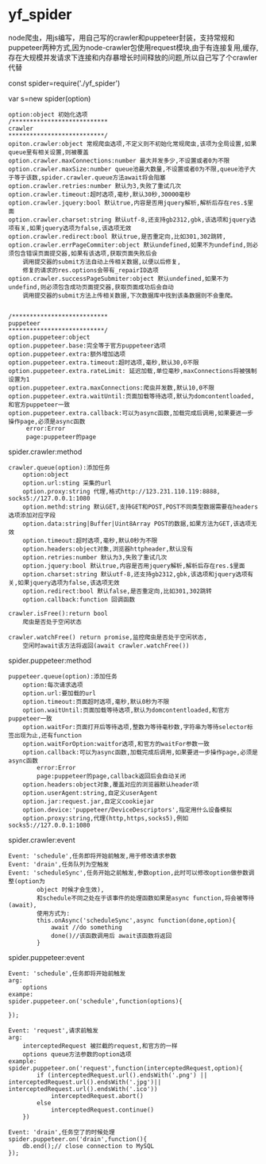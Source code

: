 # yf_spider
node爬虫，用js编写，用自己写的crawler和puppeteer封装，支持常规和puppeteer两种方式,因为node-crawler包使用request模块,由于有连接复用,缓存,
存在大规模并发请求下连接和内存暴增长时间释放的问题,所以自己写了个crawler代替

const spider=require('./yf_spider')

var s=new spider(option)

    option:object 初始化选项
    /***************************
    crawler
    ***************************/
    opiton.crawler:object 常规爬虫选项,不定义则不初始化常规爬虫,该项为全局设置,如果queue里有相关设置,则被覆盖
    option.crawler.maxConnections:number 最大并发多少,不设置或者0为不限
    option.crawler.maxSize:number queue池最大数量,不设置或者0为不限,queue池子大于等于该数,spider.crawler.queue方法await将会阻塞
    option.crawler.retries:number 默认为3,失败了重试几次
    option.crawler.timeout:超时选项,毫秒,默认30秒,30000毫秒
    option.crawler.jquery:bool 默认true,内容是否用jquery解析,解析后存在res.$里面
    option.crawler.charset:string 默认utf-8,还支持gb2312,gbk,该选项和jquery选项有关,如果jquery选项为false,该选项无效
    option.crawler.redirect:bool 默认true,是否重定向,比如301,302跳转,
    option.crawler.errPageCommiter:object 默认undefined,如果不为undefind,则必须包含错误页面提交器,如果有该选项,获取页面失败后会
        调用提交器的submit方法自动上传相关数据,以便以后修复,
        修复的请求的res.options会带有_repairID选项
    option.crawler.successPageSubmiter:object 默认undefined,如果不为undefind,则必须包含成功页面提交器,获取页面成功后会自动
        调用提交器的submit方法上传相关数据,下次数据库中找到该条数据则不会重爬。

    
    /***************************
    puppeteer
    ***************************/        
    option.puppeteer:object
    option.puppeteer.base:完全等于官方puppeteer选项
    option.puppeteer.extra:额外增加选项
    option.puppeteer.extra.timeout:超时选项,毫秒,默认30,0不限
    option.puppeteer.extra.rateLimit: 延迟加载,单位毫秒,maxConnections将被强制设置为1
    option.puppeteer.extra.maxConnections:爬虫并发数,默认10,0不限
    option.puppeteer.extra.waitUntil:页面加载等待选项,默认为domcontentloaded,和官方puppeteer一致
    option.puppeteer.extra.callback:可以为async函数,加载完成后调用,如果要进一步操作page,必须是async函数
         error:Error
         page:puppeteer的page
                        
spider.crawler:method

    crawler.queue(option):添加任务
        option:object
        option.url:sting 采集的url
        option.proxy:string 代理,格式http://123.231.110.119:8888, socks5://127.0.0.1:1080
        option.methd:string 默认GET,支持GET和POST,POST不同类型数据需要在headers选项添加对应字段
        option.data:string|Buffer|Uint8Array POST的数据,如果方法为GET,该选项无效
        option.timeout:超时选项,毫秒,默认0秒为不限 
        option.headers:object对象,浏览器httpheader,默认没有
        option.retries:number 默认为3,失败了重试几次
        option.jquery:bool 默认true,内容是否用jquery解析,解析后存在res.$里面
        option.charset:string 默认utf-8,还支持gb2312,gbk,该选项和jquery选项有关,如果jquery选项为false,该选项无效
        option.redirect:bool 默认false,是否重定向,比如301,302跳转
        option.callback:function 回调函数
        
    crawler.isFree():return bool
        爬虫是否处于空闲状态
                  
    crawler.watchFree() return promise,监控爬虫是否处于空闲状态,
        空闲时await该方法将返回(await crawler.watchFree())

spider.puppeteer:method     
 
    puppeteer.queue(option):添加任务        
        option:每次请求选项
        option.url:要加载的url
        option.timeout:页面超时选项,毫秒,默认0秒为不限
        option.waitUntil:页面加载等待选项,默认为domcontentloaded,和官方puppeteer一致
        option.waitFor:页面打开后等待选项,整数为等待毫秒数,字符串为等待selector标签出现为止,还有function
        option.waitForOption:waitfor选项,和官方的waitFor参数一致
        option.callback:可以为async函数,加载完成后调用,如果要进一步操作page,必须是async函数
            error:Error
            page:puppeteer的page,callback返回后会自动关闭
        option.headers:object对象,覆盖对应的浏览器默认header项                                           
        option.userAgent:string,自定义userAgent
        option.jar:request.jar,自定义cookiejar
        option.device:'puppeteer/DeviceDescriptors',指定用什么设备模拟
        option.proxy:string,代理(http,https,socks5),例如socks5://127.0.0.1:1080


spider.crawler:event

    Event: 'schedule',任务即将开始前触发,用于修改请求参数
    Event: 'drain',任务队列为空触发
    Event: 'scheduleSync',任务开始之前触发,参数option,此时可以修改option做参数调整(option为
            object 时候才会生效),
            和schedule不同之处在于该事件的处理函数如果是async function,将会被等待(await),
            使用方式为:
            this.onAsync('scheduleSync',async function(done,option){
                await //do something
                done()//该函数调用后 await该函数将返回
            }

spider.puppeteer:event
    
    Event: 'schedule',任务即将开始前触发
    arg: 
        options
    exampe:
    spider.puppeteer.on('schedule',function(options){
        
    });
    
    Event: 'request',请求前触发
    arg:
        interceptedRequest 被拦截的request,和官方的一样
        options queue方法参数的option选项
    example:
    spider.puppeteer.on('request',function(interceptedRequest,option){
            if (interceptedRequest.url().endsWith('.png') || interceptedRequest.url().endsWith('.jpg')|| interceptedRequest.url().endsWith('.ico'))
                interceptedRequest.abort()
            else
                interceptedRequest.continue()
        })
        
    Event: 'drain',任务空了的时候处理
    spider.puppeteer.on('drain',function(){
        db.end();// close connection to MySQL
    }); 
